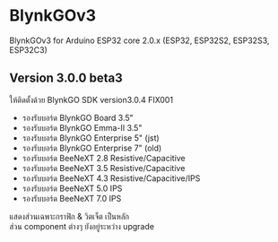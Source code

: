 # BlynkGOv3
 BlynkGOv3 for Arduino ESP32 core 2.0.x  (ESP32, ESP32S2, ESP32S3, ESP32C3)

## Version 3.0.0 beta3  
ให้ติดตั้งด้วย BlynkGO SDK version3.0.4 FIX001

- รองรับบอร์ด BlynkGO Board 3.5" 
- รองรับบอร์ด BlynkGO Emma-II 3.5"
- รองรับบอร์ด BlynkGO Enterprise 5" (jst)
- รองรับบอร์ด BlynkGO Enterprise 7" (old)
- รองรับบอร์ด BeeNeXT 2.8 Resistive/Capacitive
- รองรับบอร์ด BeeNeXT 3.5 Resistive/Capacitive
- รองรับบอร์ด BeeNeXT 4.3 Resistive/Capacitive/IPS
- รองรับบอร์ด BeeNeXT 5.0 IPS
- รองรับบอร์ด BeeNeXT 7.0 IPS

แสดงส่วนเฉพาะกราฟิก & วิตเจ็ต เป็นหลัก  
ส่วน component ต่างๆ ยังอยู่ระหว่าง upgrade
